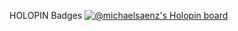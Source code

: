 HOLOPIN Badges
[![@michaelsaenz's Holopin board](https://holopin.me/michaelsaenz)](https://holopin.io/@michaelsaenz)
